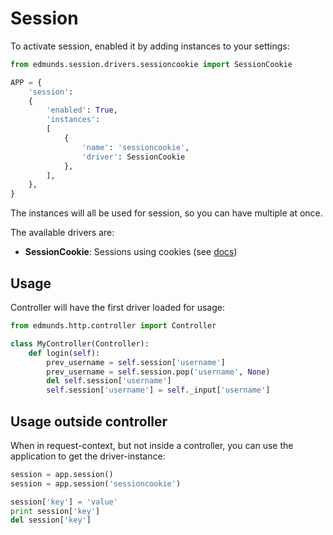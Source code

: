 
# Session

To activate session, enabled it by adding instances to your settings:

```python
from edmunds.session.drivers.sessioncookie import SessionCookie

APP = {
    'session':
    {
        'enabled': True,
        'instances':
        [
            {
                'name': 'sessioncookie',
                'driver': SessionCookie
            },
        ],
    },
}
```
The instances will all be used for session, so you can have multiple at once.

The available drivers are:

- **SessionCookie**: Sessions using cookies (see [docs](http://flask.pocoo.org/docs/0.11/quickstart/#sessions))


## Usage

Controller will have the first driver loaded for usage:

```python
from edmunds.http.controller import Controller

class MyController(Controller):
    def login(self):
        prev_username = self.session['username']
        prev_username = self.session.pop('username', None)
        del self.session['username']
        self.session['username'] = self._input['username']
```


## Usage outside controller

When in request-context, but not inside a controller, you can use the
application to get the driver-instance:

```python
session = app.session()
session = app.session('sessioncookie')

session['key'] = 'value'
print session['key']
del session['key']
```
